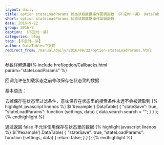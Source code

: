 ```yaml
---
layout: daily
title: option stateLoadParams 状态读取数据操作回调函数 《不定时一讲》 DataTables中文网
short: option stateLoadParams 状态读取数据操作回调函数
date: 2016-9-22
group: 2016-9
caption: 《不定时一讲》
categories: blog
tags: [不定时一讲]
author: DataTables中文网
redirect_from: /manual/daily/2016/09/22/option-stateLoadParams.html
---
```

参数详解连接{% include href/option/Callbacks.html param="stateLoadParams" %}

回调允许在加载状态之前修改保存在状态里的数据
<!--more-->

基本语法：

去掉保存在状态里过滤条件，意味保存在状态里的搜索条件永远不会被读取到
{% highlight javascript linenos %}
$('#example').DataTable( {
  "stateSave": true,
  "stateLoadParams": function (settings, data) {
    data.search.search = "";
  }
} );
{% endhighlight %}

通过返回 false 不允许使用保存在状态里的数据
{% highlight javascript linenos %}
$('#example').DataTable( {
  "stateSave": true,
  "stateLoadParams": function (settings, data) {
    return false;
  }
} );
{% endhighlight %}
